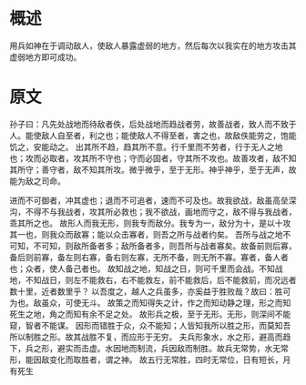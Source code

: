 #  概述
用兵如神在于调动敌人，使敌人暴露虚弱的地方，然后每次以我实在的地方攻击其虚弱地方即可成功。

# 原文
孙子曰：凡先处战地而待敌者佚，后处战地而趋战者劳，故善战者，致人而不致于人。能使敌人自至者，利之也；能使敌人不得至者，害之也，故敌佚能劳之，饱能饥之，安能动之。
出其所不趋，趋其所不意。行千里而不劳者，行于无人之地也；攻而必取者，攻其所不守也；守而必固者，守其所不攻也。故善攻者，敌不知其所守；善守者，敌不知其所攻。微乎微乎，至于无形。神乎神乎，至于无声，故能为敌之司命。

进而不可御者，冲其虚也；退而不可追者，速而不可及也。故我欲战，敌虽高垒深沟，不得不与我战者，攻其所必救也；我不欲战，画地而守之，敌不得与我战者，乖其所之也。
故形人而我无形，则我专而敌分。我专为一，敌分为十，是以十攻其一也，则我众而敌寡；能以众击寡者，则吾之所与战者约矣。
吾所与战之地不可知，不可知，则敌所备者多；敌所备者多，则吾所与战者寡矣。故备前则后寡，备后则前寡，备左则右寡，备右则左寡，无所不备，则无所不寡。寡者，备人者也；众者，使人备己者也。
故知战之地，知战之日，则可千里而会战。不知战地，不知战日，则左不能救右，右不能救左，前不能救后，后不能救前，而况远者数十里，近者数里乎？
以吾度之，越人之兵虽多，亦奚益于胜败哉？故曰：胜可为也。敌虽众，可使无斗。
故策之而知得失之计，作之而知动静之理，形之而知死生之地，角之而知有余不足之处。
故形兵之极，至于无形。无形，则深间不能窥，智者不能谋。
因形而错胜于众，众不能知；人皆知我所以胜之形，而莫知吾所以制胜之形。故其战胜不复，而应形于无穷。
夫兵形象水，水之形，避高而趋下，兵之形，避实而击虚。水因地而制流，兵因敌而制胜。故兵无常势，水无常形，能因敌变化而取胜者，谓之神。
故五行无常胜，四时无常位，日有短长，月有死生